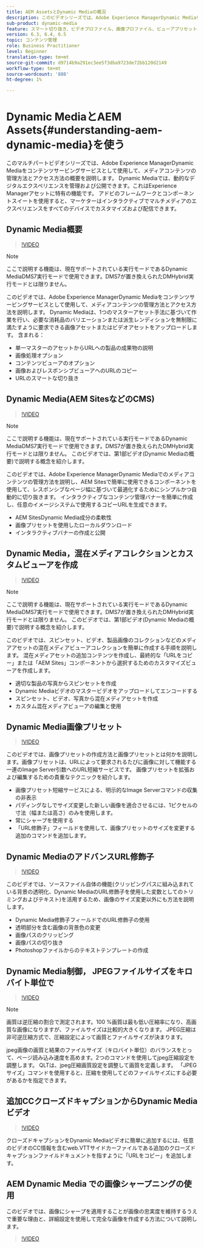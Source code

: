 ```yaml
---
title: AEM AssetsとDynamic Mediaの概況
description: このビデオシリーズでは、Adobe Experience ManagerDynamic Mediaをコンテンツサービングサービスとして使用して、メディアコンテンツの管理方法とアクセス方法の概要を説明します。 Dynamic Mediaでは、動的なデジタルエクスペリエンスを管理および公開できます。これはExperience Managerアセットに特有の機能です。 アドビのフレームワークとコンポーネントスイートを使用すると、マーケターはインタラクティブでマルチメディアのエクスペリエンスをすべてのデバイスでカスタマイズおよび配信できます。
sub-product: dynamic-media
feature: スマート切り抜き、ビデオプロファイル、画像プロファイル、ビューアプリセット、360 VRビデオ、画像セット、スピンセット
version: 6.3, 6.4, 6.5
topic: コンテンツ管理
role: Business Practitioner
level: Beginner
translation-type: tm+mt
source-git-commit: d9714b9a291ec3ee5f3dba9723de72bb120d2149
workflow-type: tm+mt
source-wordcount: '888'
ht-degree: 1%

---
```



# Dynamic MediaとAEM Assets{#understanding-aem-dynamic-media}を使う

このマルチパートビデオシリーズでは、Adobe Experience ManagerDynamic Mediaをコンテンツサービングサービスとして使用して、メディアコンテンツの管理方法とアクセス方法の概要を説明します。 Dynamic Mediaでは、動的なデジタルエクスペリエンスを管理および公開できます。これはExperience Managerアセットに特有の機能です。 アドビのフレームワークとコンポーネントスイートを使用すると、マーケターはインタラクティブでマルチメディアのエクスペリエンスをすべてのデバイスでカスタマイズおよび配信できます。

## Dynamic Media概要

>[!VIDEO](https://video.tv.adobe.com/v/27144/?quality=9&learn=on)

>[!NOTE]
>
>ここで説明する機能は、現在サポートされている実行モードであるDynamic MediaDMS7実行モードで使用できます。DMS7が置き換えられたDMHybrid実行モードとは限りません。

このビデオでは、Adobe Experience ManagerDynamic Mediaをコンテンツサービングサービスとして使用して、メディアコンテンツの管理方法とアクセス方法を説明します。 Dynamic Mediaは、1つのマスターアセット手法に基づいて作業を行い、必要な消耗品のバリエーションまたは派生レンディションを無制限に満たすように要求できる画像アセットまたはビデオアセットをアップロードします。 含まれる：

* 単一マスターのアセットからURLへの製品の成果物の説明
* 画像処理オプション
* コンテンツビューアのオプション
* 画像およびレスポンシブビューアへのURLのコピー
* URLのスマートな切り抜き

## Dynamic Media(AEM SitesなどのCMS)

>[!VIDEO](https://video.tv.adobe.com/v/27145/?quality=9&learn=on)

>[!NOTE]
>
>ここで説明する機能は、現在サポートされている実行モードであるDynamic MediaDMS7実行モードで使用できます。DMS7が置き換えられたDMHybrid実行モードとは限りません。 このビデオでは、第1部ビデオ(Dynamic Mediaの概要)で説明する概念を紹介します。

このビデオでは、Adobe Experience ManagerDynamic Mediaでのメディアコンテンツの管理方法を説明し、AEM Sitesで簡単に使用できるコンポーネントを使用して、レスポンシブなページ幅に基づいて最適化するためにシンプルかつ自動的に切り抜きます。 インタラクティブなコンテンツ管理バナーを簡単に作成し、任意のイメージシステムで使用するコピーURLを生成できます。

* AEM SitesDynamic Media成分の柔軟性
* 画像プリセットを使用したローカルダウンロード
* インタラクティブバナーの作成と公開

## Dynamic Media，混在メディアコレクションとカスタムビューアを作成

>[!VIDEO](https://video.tv.adobe.com/v/27146/?quality=9&learn=on)

>[!NOTE]
>
>ここで説明する機能は、現在サポートされている実行モードであるDynamic MediaDMS7実行モードで使用できます。DMS7が置き換えられたDMHybrid実行モードとは限りません。 このビデオでは、第1部ビデオ(Dynamic Mediaの概要)で説明する概念を紹介します。

このビデオでは、スピンセット、ビデオ、製品画像のコレクションなどのメディアアセットの混在メディアビューアコレクションを簡単に作成する手順を説明します。 混在メディアセットの追加コンテンツを作成し、最終的な「URLをコピー」または「AEM Sites」コンポーネントから選択するためのカスタマイズビューアを作成します。

* 適切な製品の写真からスピンセットを作成
* Dynamic Mediaビデオのマスタービデオをアップロードしてエンコードする
* スピンセット、ビデオ、写真から混在メディアセットを作成
* カスタム混在メディアビューアの編集と使用

## Dynamic Media画像プリセット

>[!VIDEO](https://video.tv.adobe.com/v/27320/?quality=9&learn=on)

このビデオでは、画像プリセットの作成方法と画像プリセットとは何かを説明します。画像プリセットは、URLによって要求されるたびに画像に対して機能する一連のImage Server引数へのURL短縮サービスです。 画像プリセットを拡張および編集するための貴重なテクニックを紹介します。

* 画像プリセット短縮サービスによる、明示的なImage Serverコマンドの収集の非表示
* パディングなしでサイズ変更した新しい画像を適合させるには、1ピクセルの寸法（幅または高さ）のみを使用します。
* 常にシャープを使用する
* 「URL修飾子」フィールドを使用して、画像プリセットのサイズを変更する追加のコマンドを追加します。

## Dynamic MediaのアドバンスURL修飾子

>[!VIDEO](https://video.tv.adobe.com/v/27319/?quality=9&learn=on)

このビデオでは、ソースファイル自体の機能(クリッピングパスに組み込まれている背景の透明化、Dynamic MediaのURL修飾子を使用した変数としてのトリミングおよびテキスト)を活用するため、画像のサイズ変更以外にも方法を説明します。

* Dynamic Media修飾子フィールドでのURL修飾子の使用
* 透明部分を含む画像の背景色の変更
* 画像パスのクリッピング
* 画像パスの切り抜き
* Photoshopファイルからのテキストテンプレートの作成

## Dynamic Media制御， JPEGファイルサイズをキロバイト単位で

>[!VIDEO](https://video.tv.adobe.com/v/27404/?quality=9&learn=on)


>[!NOTE]
>
>画質は逆圧縮の割合で測定されます。100 %画質は最も低い圧縮率になり、高画質な画像になりますが、ファイルサイズは比較的大きくなります。 JPEG圧縮は非可逆圧縮方式で、圧縮設定によって画質とファイルサイズが決まります。

jpeg画像の画質と結果のファイルサイズ（キロバイト単位）のバランスをとって、ページ読み込み速度を高めます。2つのコマンドを使用してjpeg圧縮設定を調整します。 QLTは、jpeg圧縮画質設定を調整して画質を定義します。 「JPEGサイズ」コマンドを使用すると、圧縮を使用してどのファイルサイズにする必要があるかを指定できます。

## 追加CCクローズドキャプションからDynamic Mediaビデオ

>[!VIDEO](https://video.tv.adobe.com/v/28074/?quality=9&learn=on)

クローズドキャプションをDynamic Mediaビデオに簡単に追加するには、任意のビデオのCC情報を含むweb.VTTサイドカーファイルである追加のクローズドキャプションファイルドキュメントを指すように「URLをコピー」を追加します。

## AEM Dynamic Media での画像シャープニングの使用

このビデオでは、画像にシャープを適用することが画像の忠実度を維持するうえで重要な理由と、詳細設定を使用して完全な画像を作成する方法について説明します。

>[!VIDEO](https://demos-pub.assetsadobe.com/etc/dam/viewers/s7viewers/html5/VideoViewer.html?asset=%2Fcontent%2Fdam%2Fdm-public-facing-upgrade-portal-video%2F04_DynamicImagery_AdvancedSettings_071917_BH.mp4&amp;config=/etc/dam/presets/viewer/Video_social&amp;serverUrl=https%3A%2F%2Fadobedemo62-h.assetsadobe.com%2Fis%2Fimage%2F&amp;contenturl=%2F&amp;config2=/etc/dam/presets/analytics&amp;videoserverurl=https://gateway-na.assetsadobe.com/DMGateway/public/demoCo&amp;posterimage=/content/dam/dm-public-facing-upgrade-portal-video/04_DynamicImagery_AdvancedSettings_071917_BH.mp4)
